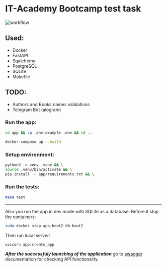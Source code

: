 
# IT-Academy Bootcamp test task
![workflow](https://github.com/EugeneDenkevich/Boot2/actions/workflows/main.yml/badge.svg)

## Used:
- Docker
- FastAPI
- Sqalchemy
- PostgreSQL
- SQLite
- Makefile

## TODO:
- Authors and Books names validations
- Telegram Bot (aiogram)

### Run the app:
```bash
cd app && cp .env-example .env && cd ..
```
```bash
docker-compose up --build
```
### Setup environment:
```bash
python3 -m venv .venv && \
source .venv/bin/activate && \
pip install -r app/requirements.txt && \
```
### Run the tests:
```bash
make test
```
-------
Also you run the app in dev mode with SQLite as a database.
Before it stop the containers:
```bash
sudo docker stop app-boot2 db-boot2 
```
Then run local server:
```bash
uvicorn app:create_app
```

***After the successfuly launching of the application*** go to [swagger](http://127.0.0.1:8000/swagger) documentation for checking API functionality.